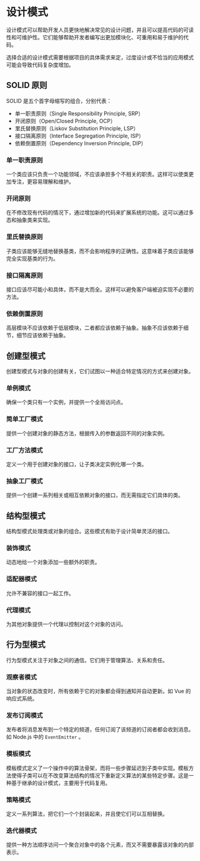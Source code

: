 # 设计模式

设计模式可以帮助开发人员更快地解决常见的设计问题，并且可以提高代码的可读性和可维护性。它们能够帮助开发者编写出更加模块化、可重用和易于维护的代码。

选择合适的设计模式需要根据项目的具体需求来定，过度设计或不恰当的应用模式可能会导致代码复杂度增加。

## SOLID 原则

SOLID 是五个首字母缩写的组合，分别代表：

- 单一职责原则（Single Responsibility Principle, SRP）
- 开闭原则（Open/Closed Principle, OCP）
- 里氏替换原则（Liskov Substitution Principle, LSP）
- 接口隔离原则（Interface Segregation Principle, ISP）
- 依赖倒置原则（Dependency Inversion Principle, DIP）

### 单一职责原则

一个类应该只负责一个功能领域，不应该承担多个不相关的职责。这样可以使类更加专注，更容易理解和维护。

### 开闭原则

在不修改现有代码的情况下，通过增加新的代码来扩展系统的功能。这可以通过多态和抽象类来实现。

### 里氏替换原则

子类应该能够无缝地替换基类，而不会影响程序的正确性。这意味着子类应该能够完全实现基类的行为。

### 接口隔离原则

接口应该尽可能小和具体，而不是大而全。这样可以避免客户端被迫实现不必要的方法。

### 依赖倒置原则

高层模块不应该依赖于低层模块，二者都应该依赖于抽象。抽象不应该依赖于细节，细节应该依赖于抽象。

## 创建型模式

创建型模式与对象的创建有关，它们试图以一种适合特定情况的方式来创建对象。

### 单例模式

确保一个类只有一个实例，并提供一个全局访问点。

### 简单工厂模式

提供一个创建对象的静态方法，根据传入的参数返回不同的对象实例。

### 工厂方法模式

定义一个用于创建对象的接口，让子类决定实例化哪一个类。

### 抽象工厂模式

提供一个创建一系列相关或相互依赖对象的接口，而无需指定它们具体的类。

## 结构型模式

结构型模式处理类或对象的组合。这些模式有助于设计简单灵活的接口。

### 装饰模式

动态地给一个对象添加一些额外的职责。

### 适配器模式

允许不兼容的接口一起工作。

### 代理模式

为其他对象提供一个代理以控制对这个对象的访问。

## 行为型模式

行为型模式关注于对象之间的通信。它们用于管理算法、关系和责任。

### 观察者模式

当对象的状态改变时，所有依赖于它的对象都会得到通知并自动更新。如 Vue 的响应式系统。

### 发布订阅模式

发布者将消息发布到一个特定的频道，任何订阅了该频道的订阅者都会收到消息。如 Node.js 中的 `EventEmitter` 。

### 模板模式

模板模式定义了一个操作中的算法骨架，而将一些步骤延迟到子类中实现。模板方法使得子类可以在不改变算法结构的情况下重新定义算法的某些特定步骤。这是一种基于继承的设计模式，主要用于代码复用。

### 策略模式

定义一系列算法，把它们一个个封装起来，并且使它们可以互相替换。

### 迭代器模式

提供一种方法顺序访问一个聚合对象中的各个元素，而又不需要暴露该对象的内部表示。
